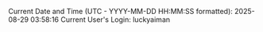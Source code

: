 Current Date and Time (UTC - YYYY-MM-DD HH:MM:SS formatted): 2025-08-29 03:58:16
Current User's Login: luckyaiman
